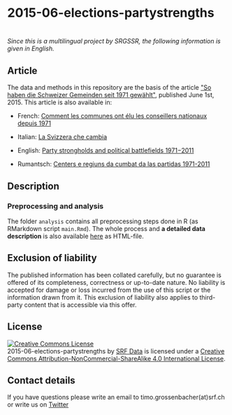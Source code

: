 # 2015-06-elections-partystrengths
# 

*Since this is a multilingual project by SRGSSR, the following information is given in English.*

## Article

The data and methods in this repository are the basis of the article ["So haben die Schweizer Gemeinden seit 1971 gewählt"](http://www.srf.ch/news/wahlen-15/wahlkampf/so-haben-die-schweizer-gemeinden-seit-1971-gewaehlt), published June 1st, 2015. This article is also available in:

* French: [Comment les communes ont élu les conseillers nationaux depuis 1971](http://www.rts.ch/info/dossiers/2015/elections-federales/6827198-comment-les-communes-ont-elu-les-conseillers-nationaux-depuis-1971.html)

* Italian: [La Svizzera che cambia ](http://www.rsi.ch/news/dossier/La-Svizzera-che-cambia-5114980.html)

* English: [Party strongholds and political battlefields 1971−2011](http://www.swissinfo.ch/eng/behind-the-figures_party-strongholds-and-political-battlefields-1971-2011/41462952)

* Rumantsch: [Centers e regiuns da cumbat da las partidas 1971-2011](http://www.rtr.ch/novitads/svizra/centers-e-regiuns-da-cumbat-da-las-partidas-1971-2011)

## Description

### Preprocessing and analysis

The folder `analysis` contains all preprocessing steps done in R (as RMarkdown script `main.Rmd`). The whole process and **a detailed data description** is also available [here](http://srfdata.github.io/2015-06-elections-partystrengths/) as HTML-file. 

## Exclusion of liability

The published information has been collated carefully, but no guarantee is offered of its completeness, correctness or up-to-date nature. No liability is accepted for damage or loss incurred from the use of this script or the information drawn from it. This exclusion of liability also applies to third-party content that is accessible via this offer.

## License

<a rel="license" href="http://creativecommons.org/licenses/by-nc-sa/4.0/"><img alt="Creative Commons License" style="border-width:0" src="https://i.creativecommons.org/l/by-nc-sa/4.0/88x31.png" /></a><br /><span xmlns:dct="http://purl.org/dc/terms/" property="dct:title">2015-06-elections-partystrengths</span> by <a xmlns:cc="http://creativecommons.org/ns#" href="https://github.com/srfdata/2015-06-elections-partystrengths" property="cc:attributionName" rel="cc:attributionURL">SRF Data</a> is licensed under a <a rel="license" href="http://creativecommons.org/licenses/by-nc-sa/4.0/">Creative Commons Attribution-NonCommercial-ShareAlike 4.0 International License</a>.

## Contact details

If you have questions please write an email to timo.grossenbacher(at)srf.ch or write us on [Twitter](https://twitter.com/srfdata)
